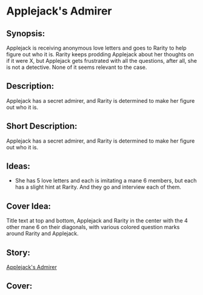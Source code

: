 # Applejack's Admirer

## Synopsis:
Applejack is receiving anonymous love letters and goes to Rarity to help figure out who it is. Rarity keeps prodding Applejack about her thoughts on if it were X, but Applejack gets frustrated with all the questions, after all, she is not a detective. None of it seems relevant to the case.

## Description:
Applejack has a secret admirer, and Rarity is determined to make her figure out who it is.

## Short Description:
Applejack has a secret admirer, and Rarity is determined to make her figure out who it is.

## Ideas:
- She has 5 love letters and each is imitating a mane 6 members, but each has a slight hint at Rarity. And they go and interview each of them.

## Cover Idea:
Title text at top and bottom, Applejack and Rarity in the center with the 4 other mane 6 on their diagonals, with various colored question marks around Rarity and Applejack.

## Story:
[Applejack's Admirer](./applejacks-admirer.md)

## Cover:
